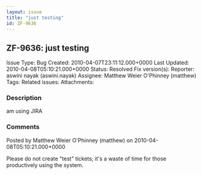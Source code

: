 ```yaml
---
layout: issue
title: "just testing"
id: ZF-9636
---
```


ZF-9636: just testing
---------------------

 Issue Type: Bug Created: 2010-04-07T23:11:12.000+0000 Last Updated: 2010-04-08T05:10:21.000+0000 Status: Resolved Fix version(s): 
 Reporter:  aswini nayak (aswini.nayak)  Assignee:  Matthew Weier O'Phinney (matthew)  Tags: 
 Related issues: 
 Attachments: 
### Description

am using JIRA

 

 

### Comments

Posted by Matthew Weier O'Phinney (matthew) on 2010-04-08T05:10:21.000+0000

Please do not create "test" tickets; it's a waste of time for those productively using the system.

 

 